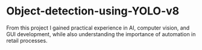 # Object-detection-using-YOLO-v8
From this project I gained practical experience in AI, computer vision, and GUI development, while also understanding the importance of automation in retail processes.
